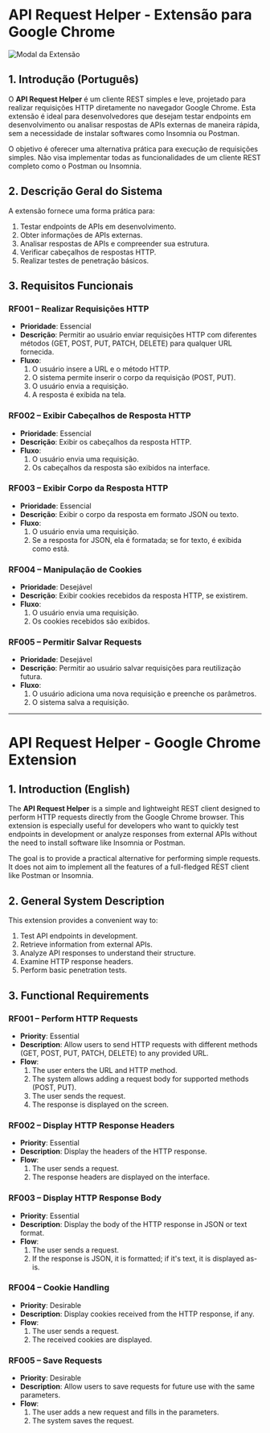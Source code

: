 # API Request Helper - Extensão para Google Chrome

![Modal da Extensão](./imagens/1.png)

## 1. Introdução (Português)
O **API Request Helper** é um cliente REST simples e leve, projetado para realizar requisições HTTP diretamente no navegador Google Chrome. Esta extensão é ideal para desenvolvedores que desejam testar endpoints em desenvolvimento ou analisar respostas de APIs externas de maneira rápida, sem a necessidade de instalar softwares como Insomnia ou Postman.

O objetivo é oferecer uma alternativa prática para execução de requisições simples. Não visa implementar todas as funcionalidades de um cliente REST completo como o Postman ou Insomnia.

## 2. Descrição Geral do Sistema
A extensão fornece uma forma prática para:
1. Testar endpoints de APIs em desenvolvimento.
2. Obter informações de APIs externas.
3. Analisar respostas de APIs e compreender sua estrutura.
4. Verificar cabeçalhos de respostas HTTP.
5. Realizar testes de penetração básicos.

## 3. Requisitos Funcionais

### RF001 – Realizar Requisições HTTP
- **Prioridade**: Essencial  
- **Descrição**: Permitir ao usuário enviar requisições HTTP com diferentes métodos (GET, POST, PUT, PATCH, DELETE) para qualquer URL fornecida.  
- **Fluxo**:
  1. O usuário insere a URL e o método HTTP.
  2. O sistema permite inserir o corpo da requisição (POST, PUT).
  3. O usuário envia a requisição.
  4. A resposta é exibida na tela.

### RF002 – Exibir Cabeçalhos de Resposta HTTP
- **Prioridade**: Essencial  
- **Descrição**: Exibir os cabeçalhos da resposta HTTP.  
- **Fluxo**:
  1. O usuário envia uma requisição.
  2. Os cabeçalhos da resposta são exibidos na interface.

### RF003 – Exibir Corpo da Resposta HTTP
- **Prioridade**: Essencial  
- **Descrição**: Exibir o corpo da resposta em formato JSON ou texto.  
- **Fluxo**:
  1. O usuário envia uma requisição.
  2. Se a resposta for JSON, ela é formatada; se for texto, é exibida como está.

### RF004 – Manipulação de Cookies
- **Prioridade**: Desejável  
- **Descrição**: Exibir cookies recebidos da resposta HTTP, se existirem.  
- **Fluxo**:
  1. O usuário envia uma requisição.
  2. Os cookies recebidos são exibidos.

### RF005 – Permitir Salvar Requests
- **Prioridade**: Desejável  
- **Descrição**: Permitir ao usuário salvar requisições para reutilização futura.  
- **Fluxo**:
  1. O usuário adiciona uma nova requisição e preenche os parâmetros.
  2. O sistema salva a requisição.

---

# API Request Helper - Google Chrome Extension

## 1. Introduction (English)
The **API Request Helper** is a simple and lightweight REST client designed to perform HTTP requests directly from the Google Chrome browser. This extension is especially useful for developers who want to quickly test endpoints in development or analyze responses from external APIs without the need to install software like Insomnia or Postman.

The goal is to provide a practical alternative for performing simple requests. It does not aim to implement all the features of a full-fledged REST client like Postman or Insomnia.

## 2. General System Description
This extension provides a convenient way to:
1. Test API endpoints in development.
2. Retrieve information from external APIs.
3. Analyze API responses to understand their structure.
4. Examine HTTP response headers.
5. Perform basic penetration tests.

## 3. Functional Requirements

### RF001 – Perform HTTP Requests
- **Priority**: Essential  
- **Description**: Allow users to send HTTP requests with different methods (GET, POST, PUT, PATCH, DELETE) to any provided URL.  
- **Flow**:
  1. The user enters the URL and HTTP method.
  2. The system allows adding a request body for supported methods (POST, PUT).
  3. The user sends the request.
  4. The response is displayed on the screen.

### RF002 – Display HTTP Response Headers
- **Priority**: Essential  
- **Description**: Display the headers of the HTTP response.  
- **Flow**:
  1. The user sends a request.
  2. The response headers are displayed on the interface.

### RF003 – Display HTTP Response Body
- **Priority**: Essential  
- **Description**: Display the body of the HTTP response in JSON or text format.  
- **Flow**:
  1. The user sends a request.
  2. If the response is JSON, it is formatted; if it's text, it is displayed as-is.

### RF004 – Cookie Handling
- **Priority**: Desirable  
- **Description**: Display cookies received from the HTTP response, if any.  
- **Flow**:
  1. The user sends a request.
  2. The received cookies are displayed.

### RF005 – Save Requests
- **Priority**: Desirable  
- **Description**: Allow users to save requests for future use with the same parameters.  
- **Flow**:
  1. The user adds a new request and fills in the parameters.
  2. The system saves the request.

